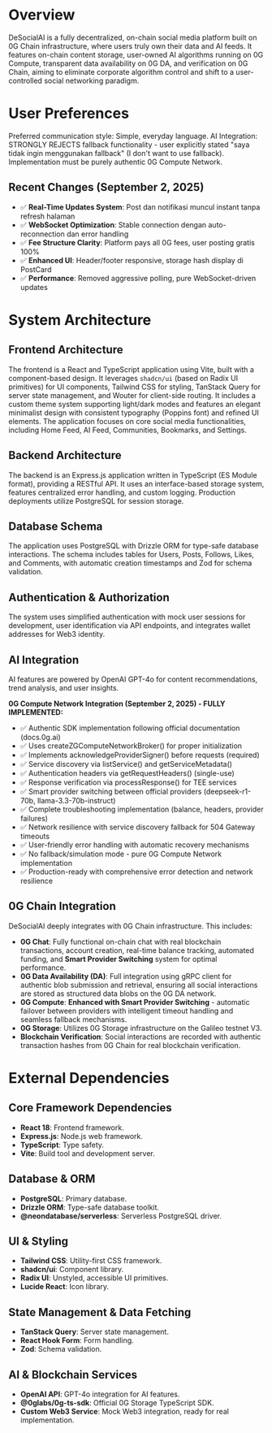 # Overview
DeSocialAI is a fully decentralized, on-chain social media platform built on 0G Chain infrastructure, where users truly own their data and AI feeds. It features on-chain content storage, user-owned AI algorithms running on 0G Compute, transparent data availability on 0G DA, and verification on 0G Chain, aiming to eliminate corporate algorithm control and shift to a user-controlled social networking paradigm.

# User Preferences
Preferred communication style: Simple, everyday language.
AI Integration: STRONGLY REJECTS fallback functionality - user explicitly stated "saya tidak ingin menggunakan fallback" (I don't want to use fallback). Implementation must be purely authentic 0G Compute Network.

## Recent Changes (September 2, 2025)
- ✅ **Real-Time Updates System**: Post dan notifikasi muncul instant tanpa refresh halaman
- ✅ **WebSocket Optimization**: Stable connection dengan auto-reconnection dan error handling
- ✅ **Fee Structure Clarity**: Platform pays all 0G fees, user posting gratis 100%
- ✅ **Enhanced UI**: Header/footer responsive, storage hash display di PostCard
- ✅ **Performance**: Removed aggressive polling, pure WebSocket-driven updates

# System Architecture

## Frontend Architecture
The frontend is a React and TypeScript application using Vite, built with a component-based design. It leverages `shadcn/ui` (based on Radix UI primitives) for UI components, Tailwind CSS for styling, TanStack Query for server state management, and Wouter for client-side routing. It includes a custom theme system supporting light/dark modes and features an elegant minimalist design with consistent typography (Poppins font) and refined UI elements. The application focuses on core social media functionalities, including Home Feed, AI Feed, Communities, Bookmarks, and Settings.

## Backend Architecture
The backend is an Express.js application written in TypeScript (ES Module format), providing a RESTful API. It uses an interface-based storage system, features centralized error handling, and custom logging. Production deployments utilize PostgreSQL for session storage.

## Database Schema
The application uses PostgreSQL with Drizzle ORM for type-safe database interactions. The schema includes tables for Users, Posts, Follows, Likes, and Comments, with automatic creation timestamps and Zod for schema validation.

## Authentication & Authorization
The system uses simplified authentication with mock user sessions for development, user identification via API endpoints, and integrates wallet addresses for Web3 identity.

## AI Integration
AI features are powered by OpenAI GPT-4o for content recommendations, trend analysis, and user insights. 

**0G Compute Network Integration (September 2, 2025) - FULLY IMPLEMENTED:**
- ✅ Authentic SDK implementation following official documentation (docs.0g.ai)
- ✅ Uses createZGComputeNetworkBroker() for proper initialization
- ✅ Implements acknowledgeProviderSigner() before requests (required)
- ✅ Service discovery via listService() and getServiceMetadata()
- ✅ Authentication headers via getRequestHeaders() (single-use)
- ✅ Response verification via processResponse() for TEE services
- ✅ Smart provider switching between official providers (deepseek-r1-70b, llama-3.3-70b-instruct)
- ✅ Complete troubleshooting implementation (balance, headers, provider failures)
- ✅ Network resilience with service discovery fallback for 504 Gateway timeouts
- ✅ User-friendly error handling with automatic recovery mechanisms
- ✅ No fallback/simulation mode - pure 0G Compute Network implementation
- ✅ Production-ready with comprehensive error detection and network resilience

## 0G Chain Integration
DeSocialAI deeply integrates with 0G Chain infrastructure. This includes:
- **0G Chat**: Fully functional on-chain chat with real blockchain transactions, account creation, real-time balance tracking, automated funding, and **Smart Provider Switching** system for optimal performance.
- **0G Data Availability (DA)**: Full integration using gRPC client for authentic blob submission and retrieval, ensuring all social interactions are stored as structured data blobs on the 0G DA network.
- **0G Compute**: **Enhanced with Smart Provider Switching** - automatic failover between providers with intelligent timeout handling and seamless fallback mechanisms.
- **0G Storage**: Utilizes 0G Storage infrastructure on the Galileo testnet V3.
- **Blockchain Verification**: Social interactions are recorded with authentic transaction hashes from 0G Chain for real blockchain verification.

# External Dependencies

## Core Framework Dependencies
- **React 18**: Frontend framework.
- **Express.js**: Node.js web framework.
- **TypeScript**: Type safety.
- **Vite**: Build tool and development server.

## Database & ORM
- **PostgreSQL**: Primary database.
- **Drizzle ORM**: Type-safe database toolkit.
- **@neondatabase/serverless**: Serverless PostgreSQL driver.

## UI & Styling
- **Tailwind CSS**: Utility-first CSS framework.
- **shadcn/ui**: Component library.
- **Radix UI**: Unstyled, accessible UI primitives.
- **Lucide React**: Icon library.

## State Management & Data Fetching
- **TanStack Query**: Server state management.
- **React Hook Form**: Form handling.
- **Zod**: Schema validation.

## AI & Blockchain Services
- **OpenAI API**: GPT-4o integration for AI features.
- **@0glabs/0g-ts-sdk**: Official 0G Storage TypeScript SDK.
- **Custom Web3 Service**: Mock Web3 integration, ready for real implementation.